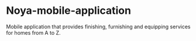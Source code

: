 # Noya-mobile-application
Mobile application that provides finishing, furnishing and equipping services for homes from A to Z.
